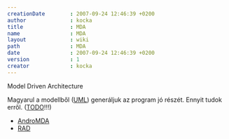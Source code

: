 ```yaml
---
creationDate        : 2007-09-24 12:46:39 +0200 
author              : kocka 
title               : MDA 
name                : MDA 
layout              : wiki 
path                : MDA 
date                : 2007-09-24 12:46:39 +0200 
version             : 1 
creator             : kocka 
---
```

Model Driven Architecture

Magyarul a modellből ([UML](UML.html)) generáljuk az program jó részét. Ennyit tudok erről. ([TODO](TODO.html)!!!) 

*   [AndroMDA](AndroMDA.html)
*   [RAD](rad.html)


